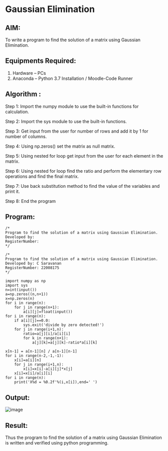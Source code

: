 # Gaussian Elimination

## AIM:
To write a program to find the solution of a matrix using Gaussian Elimination.

## Equipments Required:
1. Hardware – PCs
2. Anaconda – Python 3.7 Installation / Moodle-Code Runner

## Algorithm :
Step 1: Import the numpy module to use the built-in functions for calculation.

Step 2: Import the sys module to use the built-in functions.

Step 3: Get input from the user for number of rows and add it by 1 for number of columns.

Step 4: Using np.zeros() set the matrix as null matrix.

Step 5: Using nested for loop get input from the user for each element in the matrix.

Step 6: Using nested for loop find the ratio and perform the elementary row operations and find the final matrix.

Step 7: Use back substitution method to find the value of the variables and print it.

Step 8: End the program

## Program:
```
/*
Program to find the solution of a matrix using Gaussian Elimination.
Developed by: 
RegisterNumber: 
*/

/*
Program to find the solution of a matrix using Gaussian Elimination.
Developed by: C Saravanan
RegisterNumber: 22008175
*/

import numpy as np
import sys
n=int(input())
a=np.zeros((n,n+1))
x=np.zeros(n)
for i in range(n):
    for j in range(n+1):
        a[i][j]=float(input())
for i in range(n):
    if a[i][j]==0.0:
        sys.exit('divide by zero detected!')
    for j in range(i+1,n):
        ratio=a[j][i]/a[i][i]
        for k in range(n+1):
            a[j][k]=a[j][k]-ratio*a[i][k]
            
x[n-1] = a[n-1][n] / a[n-1][n-1]
for i in range(n-2,-1,-1):
    x[i]=a[i][n]
    for j in range(i+1,n):
        x[i]=x[i]-a[i][j]*x[j]
    x[i]=x[i]/a[i][i]
for i in range(n):
    print('X%d = %0.2f'%(i,x[i]),end=' ')
```
## Output:
![image](https://user-images.githubusercontent.com/121395849/215157401-394fd785-5951-4502-b691-a07e8ab09832.png)
## Result:
Thus the program to find the solution of a matrix using Gaussian Elimination is written and verified using python programming.

